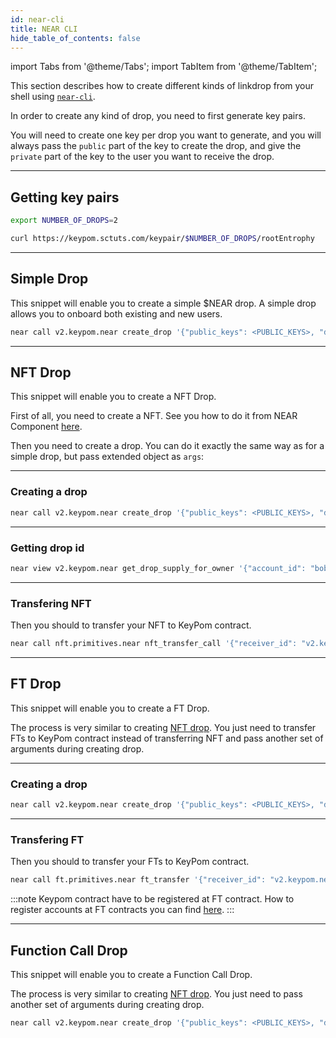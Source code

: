 ```yaml
---
id: near-cli
title: NEAR CLI
hide_table_of_contents: false
---
```


import Tabs from '@theme/Tabs';
import TabItem from '@theme/TabItem';

This section describes how to create different kinds of linkdrop from your shell using [`near-cli`](../../../4.tools/cli.md).

In order to create any kind of drop, you need to first generate key pairs. 

You will need to create one key per drop you want to generate, and you will always pass the `public` part of the key to create the drop, and give the `private` part of the key to the user you want to receive the drop.

---

## Getting key pairs

```bash
export NUMBER_OF_DROPS=2

curl https://keypom.sctuts.com/keypair/$NUMBER_OF_DROPS/rootEntrophy
```

---

## Simple Drop

This snippet will enable you to create a simple $NEAR drop. A simple drop allows you to onboard both existing and new users.

```bash
near call v2.keypom.near create_drop '{"public_keys": <PUBLIC_KEYS>, "deposit_per_use": "10000000000000000000000"}' --deposit 23000000000000000000000 --gas 100000000000000 --accountId bob.near
```
---

## NFT Drop

This snippet will enable you to create a NFT Drop.

First of all, you need to create a NFT. See you how to do it from NEAR Component [here](../../nft/interacting/near-cli.md#mint-a-nft).

Then you need to create a drop. You can do it exactly the same way as for a simple drop, but pass extended object as `args`:

<hr class="subsection" />

### Creating a drop

```bash
near call v2.keypom.near create_drop '{"public_keys": <PUBLIC_KEYS>, "deposit_per_use": "10000000000000000000000", "nft": {"sender_id": "bob.near", "contract_id": "nft.primitives.near"}}' --deposit 23000000000000000000000 --gas 100000000000000 --accountId bob.near
```

<hr class="subsection" />


### Getting drop id

```bash
near view v2.keypom.near get_drop_supply_for_owner '{"account_id": "bob.near"}'
```

<hr class="subsection" />

### Transfering NFT

Then you should to transfer your NFT to KeyPom contract.

```bash
near call nft.primitives.near nft_transfer_call '{"receiver_id": "v2.keypom.near", "token_id": <YOUR TOKEN ID>, "msg": <YOUR DROP ID>}' --deposit 1 --gas 100000000000000 --accountId bob.near
```

---

## FT Drop

This snippet will enable you to create a FT Drop.

The process is very similar to creating [NFT drop](#nft-drop). You just need to transfer FTs to KeyPom contract instead of transferring NFT and pass another set of arguments during creating drop.

<hr class="subsection" />

### Creating a drop

```bash
near call v2.keypom.near create_drop '{"public_keys": <PUBLIC_KEYS>, "deposit_per_use": "10000000000000000000000", "ftData": {"contractId": "ft.primitives.near","senderId": "bob.near", "amount": "1"}}}' --deposit 23000000000000000000000 --gas 100000000000000 --accountId bob.near
```

<hr class="subsection" />

### Transfering FT

Then you should to transfer your FTs to KeyPom contract.

```bash
near call ft.primitives.near ft_transfer '{"receiver_id": "v2.keypom.near", "amount": "1"}' --deposit 1 --gas 100000000000000 --accountId bob.near
```

:::note
Keypom contract have to be registered at FT contract. How to register accounts at FT contracts you can find [here](../../ft/interacting/near-cli.md#register-user).
:::

---

## Function Call Drop

This snippet will enable you to create a Function Call Drop.

The process is very similar to creating [NFT drop](#nft-drop). You just need to pass another set of arguments during creating drop.

```bash
near call v2.keypom.near create_drop '{"public_keys": <PUBLIC_KEYS>, "deposit_per_use": "10000000000000000000000", "fcData": {"methods": [[{"receiverId": "nft.primitives.near","methodName": "nft_mint","args": {"token_id": "1", "metadata": {"title": "My NFT drop","description": "","media": ""}, "accountIdField": "receiver_id", "attachedDeposit": "10000000000000000000000"}]]}}' --deposit 23000000000000000000000 --gas 100000000000000 --accountId bob.near
```